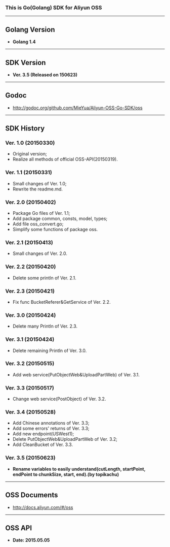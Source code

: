 ### This is Go(Golang) SDK for Aliyun OSS ###
---

## Golang Version ##
* <strong>Golang 1.4</strong>

---

## SDK Version ##
* <strong>Ver. 3.5 (Released on 150623)</strong>

---

## Godoc ##
* <http://godoc.org/github.com/MieYua/Aliyun-OSS-Go-SDK/oss>  

---

## SDK History ##
### Ver. 1.0 (20150330) ###
* Original version;
* Realize all methods of official OSS-API(20150319).

### Ver. 1.1 (20150331) ###
* Small changes of Ver. 1.0;  
* Rewrite the readme.md.

### Ver. 2.0 (20150402)
* Package Go files of Ver. 1.1;  
* Add package common, consts, model, types;  
* Add file oss_convert.go;</strong>  
* Simplify some functions of package oss.

### Ver. 2.1 (20150413) ###
* Small changes of Ver. 2.0.

### Ver. 2.2 (20150420) ###
* Delete some println of Ver. 2.1.

### Ver. 2.3 (20150421) ###
* Fix func BucketReferer&GetService of Ver. 2.2.

### Ver. 3.0 (20150424) ###
* Delete many Println of Ver. 2.3.

### Ver. 3.1 (20150424) ###
* Delete remaining Println of Ver. 3.0.

### Ver. 3.2 (20150515) ###
* Add web service(PutObjectWeb&UploadPartWeb) of Ver. 3.1.

### Ver. 3.3 (20150517) ###
* Change web service(PostObject) of Ver. 3.2.

### Ver. 3.4 (20150528) ###
* Add Chinese annotations of Ver. 3.3;
* Add some errors' returns of Ver. 3.3;
* Add new endpoint(USWest1);
* Delete PutObjectWeb&UploadPartWeb of Ver. 3.2;
* Add CleanBucket of Ver. 3.3.

### Ver. 3.5 (20150623) ###
* <strong>Rename variables to easily understand(cutLength, startPoint, endPoint to chunkSize, start, end).(by topikachu)</strong>

---

## OSS Documents ##
* <http://docs.aliyun.com/#/oss>  

---

## OSS API ##
* <strong>Date: 2015.05.05</strong>
